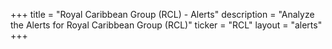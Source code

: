 +++
title = "Royal Caribbean Group (RCL) - Alerts"
description = "Analyze the Alerts for Royal Caribbean Group (RCL)"
ticker = "RCL"
layout = "alerts"
+++

